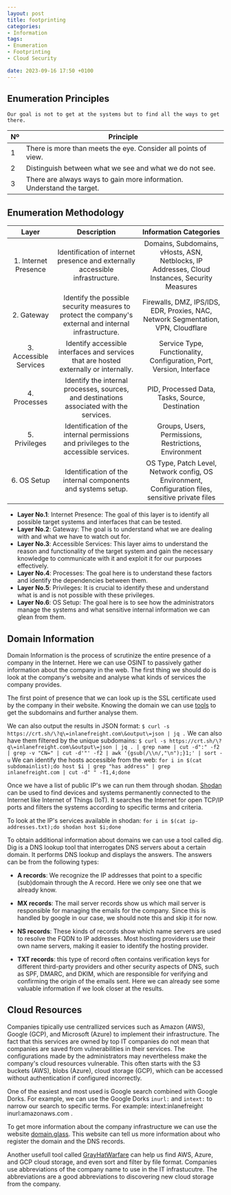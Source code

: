 ```yaml
---
layout: post
title: footprinting
categories:
- Information
tags:
- Enumeration
- Footprinting
- Cloud Security

date: 2023-09-16 17:50 +0100
---
```


## Enumeration Principles

`Our goal is not to get at the systems but to find all the ways to get there.`

| Nº | Principle                                                              |
|----|------------------------------------------------------------------------|
| 1  | There is more than meets the eye. Consider all points of view.         |
| 2  | Distinguish between what we see and what we do not see.                |
| 3  | There are always ways to gain more information. Understand the target. |


## Enumeration Methodology

|          **Layer**         |                                               **Description**                                              |                                       **Information Categories**                                       |
|:----------------------:|:------------------------------------------------------------------------------------------------------:|:--------------------------------------------------------------------------------------------------:|
| 1. Internet Presence   | Identification of internet presence and externally accessible infrastructure.                          | Domains, Subdomains, vHosts, ASN, Netblocks, IP Addresses, Cloud Instances, Security Measures      |
| 2. Gateway             | Identify the possible security measures to protect the company's external and internal infrastructure. | Firewalls, DMZ, IPS/IDS, EDR, Proxies, NAC, Network Segmentation, VPN, Cloudflare                  |
| 3. Accessible Services | Identify accessible interfaces and services that are hosted externally or internally.                  | Service Type, Functionality, Configuration, Port, Version, Interface                               |
| 4. Processes           | Identify the internal processes, sources, and destinations associated with the services.               | PID, Processed Data, Tasks, Source, Destination                                                    |
| 5. Privileges          | Identification of the internal permissions and privileges to the accessible services.                  | Groups, Users, Permissions, Restrictions, Environment                                              |
| 6. OS Setup            | Identification of the internal components and systems setup.                                           | OS Type, Patch Level, Network config, OS Environment, Configuration files, sensitive private files |

- **Layer No.1**: Internet Presence: The goal of this layer is to identify all possible target systems and interfaces that can be tested. 
- **Layer No.2**: Gateway: The goal is to understand what we are dealing with and what we have to watch out for.
- **Layer No.3**: Accessible Services: This layer aims to understand the reason and functionality of the target system and gain the necessary knowledge to communicate with it and exploit it for our purposes effectively.
- **Layer No.4**: Processes: The goal here is to understand these factors and identify the dependencies between them.
- **Layer No.5**: Privileges: It is crucial to identify these and understand what is and is not possible with these privileges.
- **Layer No.6**: OS Setup: The goal here is to see how the administrators manage the systems and what sensitive internal information we can glean from them.

## Domain Information

Domain Information is the process of scrutinize the entire presence of a company in the Internet.
Here we can use OSINT to passively gather information about the company in the web. The first thing we should do is look at the company's website and analyse what kinds of services the company provides. 

The first point of presence that we can look up is the SSL certificate used by the company in their website. Knowing the domain we can use [tools](https://crt.sh/) to get the subdomains and further analyse them. 

We can also output the results in JSON format: `$ curl -s https://crt.sh/\?q\=inlanefreight.com\&output\=json | jq .`
We can also have them filtered by the unique subdomains: `$ curl -s https://crt.sh/\?q\=inlanefreight.com\&output\=json | jq . | grep name | cut -d":" -f2 | grep -v "CN=" | cut -d'"' -f2 | awk '{gsub(/\\n/,"\n");}1;' | sort -u`
We can identify the hosts accessible from the web: `for i in $(cat subdomainlist);do host $i | grep "has address" | grep inlanefreight.com | cut -d" " -f1,4;done`

Once we have a list of public IP's we can run them through shodan. [Shodan](https://www.shodan.io/) can be used to find devices and systems permanently connected to the Internet like Internet of Things (IoT). It searches the Internet for open TCP/IP ports and filters the systems according to specific terms and criteria. 

To look at the IP's services available in shodan: `for i in $(cat ip-addresses.txt);do shodan host $i;done`

To obtain additional information about domains we can use a tool called dig. Dig is a DNS lookup tool that interrogates DNS servers about a certain domain.
It performs DNS lookup and displays the answers. The answers can be from the following types:

- **A records**: We recognize the IP addresses that point to a specific (sub)domain through the A record. Here we only see one that we already know.

- **MX records**: The mail server records show us which mail server is responsible for managing the emails for the company. Since this is handled by google in our case, we should note this and skip it for now.

- **NS records**: These kinds of records show which name servers are used to resolve the FQDN to IP addresses. Most hosting providers use their own name servers, making it easier to identify the hosting provider.

- **TXT records**: this type of record often contains verification keys for different third-party providers and other security aspects of DNS, such as SPF, DMARC, and DKIM, which are responsible for verifying and confirming the origin of the emails sent. Here we can already see some valuable information if we look closer at the results.

## Cloud Resources

Companies tipically use centrallized services such as Amazon (AWS), Google (GCP), and Microsoft (Azure) to implement their infrastructure. The fact that this services are owned by top IT companies do not mean that companies are saved from vulnerabilities in their services. The configurations made by the administrators may nevertheless make the company's cloud resources vulnerable. This often starts with the S3 buckets (AWS), blobs (Azure), cloud storage (GCP), which can be accessed without authentication if configured incorrectly.  

One of the easiest and most used is Google search combined with Google Dorks. For example, we can use the Google Dorks `inurl:` and `intext:` to narrow our search to specific terms. For example: intext:inlanefreight inurl:amazonaws.com .

To get more information about the company infrastructure we can use the website [domain.glass](https://domain.glass/). This website can tell us more information about who register the domain and the DNS records. 

Another usefull tool called [GrayHatWarfare](https://buckets.grayhatwarfare.com/) can help us find AWS, Azure, and GCP cloud storage, and even sort and filter by file format. Companies use abbreviations of the company name to use in the IT infrastucutre. The abbreviations are a good abbreviations to discovering new cloud storage from the company. 






